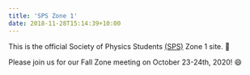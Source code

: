 ```yaml
---
title: 'SPS Zone 1'
date: 2018-11-28T15:14:39+10:00
---
```


This is the official Society of Physics Students [(SPS)](https://www.spsnational.org/about) Zone 1 site. :cow2:

Please join us for our Fall Zone meeting on October 23-24th, 2020! :smile: